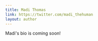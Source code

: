 ```yaml
---
title: Madi Thomas
link: https://twitter.com/madi_thehuman
layout: author
---
```


Madi's bio is coming soon!